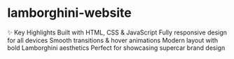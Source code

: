# lamborghini-website
✨ Key Highlights  Built with HTML, CSS &amp; JavaScript  Fully responsive design for all devices  Smooth transitions &amp; hover animations  Modern layout with bold Lamborghini aesthetics  Perfect for showcasing supercar brand design
